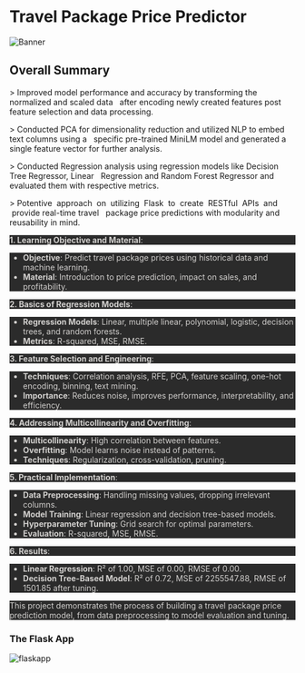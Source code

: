 # Travel Package Price Predictor
![Banner](https://github.com/ANURUDRA-JENA/Travel-Hospitality-Analysis/blob/d398181ca2690a1f2b4e7fee45f17726feb64e90/Assets/Project%20Banner.png)



<h2>Overall Summary</h2>
<p>&gt; Improved model performance and accuracy by transforming the normalized and scaled data &nbsp; after encoding newly created features post feature selection and data processing.</p>
<p>&gt; Conducted PCA for dimensionality reduction and utilized NLP to embed text columns using a &nbsp; specific pre-trained MiniLM model and generated a single feature vector for further analysis.</p>
<p>&gt; Conducted Regression analysis using regression models like Decision Tree Regressor, Linear &nbsp; Regression and Random Forest Regressor and evaluated them with respective metrics.</p>
<p>&gt; Potentive &nbsp;approach &nbsp;on &nbsp;utilizing &nbsp;Flask &nbsp;to &nbsp;create &nbsp;RESTful &nbsp;APIs &nbsp;and &nbsp;provide real-time travel &nbsp; package price predictions with modularity and reusability in mind.</p>


<p style="text-align: left;color: rgb(210, 208, 206);background-color: rgb(43, 43, 43);font-size: 14px;"><strong><strong style="font-size: var(--cib-type-body1-stronger-font-size);">1. Learning Objective and Material</strong></strong>:</p>
<ul style="text-align: left;color: rgb(210, 208, 206);background-color: rgb(43, 43, 43);font-size: 14px;">
    <li><strong>Objective</strong>: Predict travel package prices using historical data and machine learning.</li>
    <li><strong>Material</strong>: Introduction to price prediction, impact on sales, and profitability.</li>
</ul>
<p style="text-align: left;color: rgb(210, 208, 206);background-color: rgb(43, 43, 43);font-size: 14px;"><strong><strong style="font-size: var(--cib-type-body1-stronger-font-size);">2. Basics of Regression Models</strong></strong>:</p>
<ul style="text-align: left;color: rgb(210, 208, 206);background-color: rgb(43, 43, 43);font-size: 14px;">
    <li><strong>Regression Models</strong>: Linear, multiple linear, polynomial, logistic, decision trees, and random forests.</li>
    <li><strong>Metrics</strong>: R-squared, MSE, RMSE.</li>
</ul>
<p style="text-align: left;color: rgb(210, 208, 206);background-color: rgb(43, 43, 43);font-size: 14px;"><strong><strong style="font-size: var(--cib-type-body1-stronger-font-size);">3. Feature Selection and Engineering</strong></strong>:</p>
<ul style="text-align: left;color: rgb(210, 208, 206);background-color: rgb(43, 43, 43);font-size: 14px;">
    <li><strong>Techniques</strong>: Correlation analysis, RFE, PCA, feature scaling, one-hot encoding, binning, text mining.</li>
    <li><strong>Importance</strong>: Reduces noise, improves performance, interpretability, and efficiency.</li>
</ul>
<p style="text-align: left;color: rgb(210, 208, 206);background-color: rgb(43, 43, 43);font-size: 14px;"><strong><strong style="font-size: var(--cib-type-body1-stronger-font-size);">4. Addressing Multicollinearity and Overfitting</strong></strong>:</p>
<ul style="text-align: left;color: rgb(210, 208, 206);background-color: rgb(43, 43, 43);font-size: 14px;">
    <li><strong>Multicollinearity</strong>: High correlation between features.</li>
    <li><strong>Overfitting</strong>: Model learns noise instead of patterns.</li>
    <li><strong>Techniques</strong>: Regularization, cross-validation, pruning.</li>
</ul>
<p style="text-align: left;color: rgb(210, 208, 206);background-color: rgb(43, 43, 43);font-size: 14px;"><strong><strong style="font-size: var(--cib-type-body1-stronger-font-size);">5. Practical Implementation</strong></strong>:</p>
<ul style="text-align: left;color: rgb(210, 208, 206);background-color: rgb(43, 43, 43);font-size: 14px;">
    <li><strong>Data Preprocessing</strong>: Handling missing values, dropping irrelevant columns.</li>
    <li><strong>Model Training</strong>: Linear regression and decision tree-based models.</li>
    <li><strong>Hyperparameter Tuning</strong>: Grid search for optimal parameters.</li>
    <li><strong>Evaluation</strong>: R-squared, MSE, RMSE.</li>
</ul>
<p style="text-align: left;color: rgb(210, 208, 206);background-color: rgb(43, 43, 43);font-size: 14px;"><strong><strong style="font-size: var(--cib-type-body1-stronger-font-size);">6. Results</strong></strong>:</p>
<ul style="text-align: left;color: rgb(210, 208, 206);background-color: rgb(43, 43, 43);font-size: 14px;">
    <li><strong>Linear Regression</strong>: R&sup2; of 1.00, MSE of 0.00, RMSE of 0.00.</li>
    <li><strong>Decision Tree-Based Model</strong>: R&sup2; of 0.72, MSE of 2255547.88, RMSE of 1501.85 after tuning.</li>
</ul>
<p style="text-align: left;color: rgb(210, 208, 206);background-color: rgb(43, 43, 43);font-size: 14px;">This project demonstrates the process of building a travel package price prediction model, from data preprocessing to model evaluation and tuning.</p>

<h3>The Flask App</h3>

![flaskapp](https://github.com/ANURUDRA-JENA/Travel-Hospitality-Analysis/blob/d398181ca2690a1f2b4e7fee45f17726feb64e90/Assets/TPPP.png)
